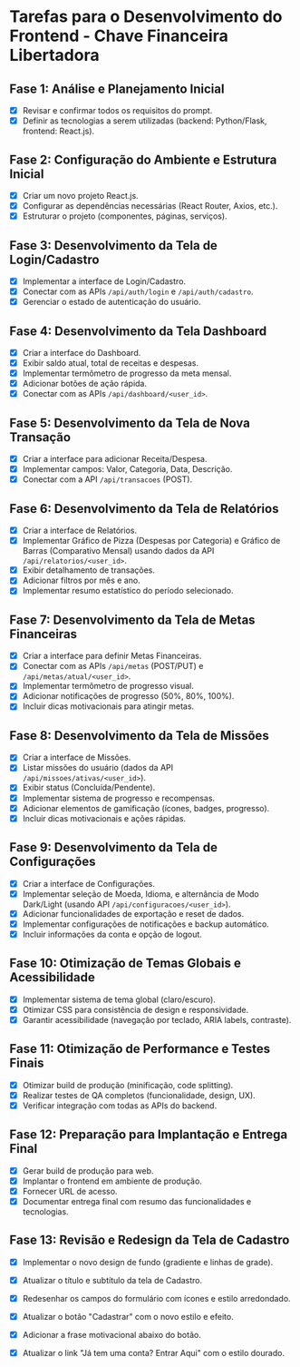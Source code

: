 # Tarefas para o Desenvolvimento do Frontend - Chave Financeira Libertadora

## Fase 1: Análise e Planejamento Inicial
- [x] Revisar e confirmar todos os requisitos do prompt.
- [x] Definir as tecnologias a serem utilizadas (backend: Python/Flask, frontend: React.js).

## Fase 2: Configuração do Ambiente e Estrutura Inicial
- [x] Criar um novo projeto React.js.
- [x] Configurar as dependências necessárias (React Router, Axios, etc.).
- [x] Estruturar o projeto (componentes, páginas, serviços).

## Fase 3: Desenvolvimento da Tela de Login/Cadastro
- [x] Implementar a interface de Login/Cadastro.
- [x] Conectar com as APIs `/api/auth/login` e `/api/auth/cadastro`.
- [x] Gerenciar o estado de autenticação do usuário.

## Fase 4: Desenvolvimento da Tela Dashboard
- [x] Criar a interface do Dashboard.
- [x] Exibir saldo atual, total de receitas e despesas.
- [x] Implementar termômetro de progresso da meta mensal.
- [x] Adicionar botões de ação rápida.
- [x] Conectar com as APIs `/api/dashboard/<user_id>`.

## Fase 5: Desenvolvimento da Tela de Nova Transação
- [x] Criar a interface para adicionar Receita/Despesa.
- [x] Implementar campos: Valor, Categoria, Data, Descrição.
- [x] Conectar com a API `/api/transacoes` (POST).

## Fase 6: Desenvolvimento da Tela de Relatórios
- [x] Criar a interface de Relatórios.
- [x] Implementar Gráfico de Pizza (Despesas por Categoria) e Gráfico de Barras (Comparativo Mensal) usando dados da API `/api/relatorios/<user_id>`.
- [x] Exibir detalhamento de transações.
- [x] Adicionar filtros por mês e ano.
- [x] Implementar resumo estatístico do período selecionado.

## Fase 7: Desenvolvimento da Tela de Metas Financeiras
- [x] Criar a interface para definir Metas Financeiras.
- [x] Conectar com as APIs `/api/metas` (POST/PUT) e `/api/metas/atual/<user_id>`.
- [x] Implementar termômetro de progresso visual.
- [x] Adicionar notificações de progresso (50%, 80%, 100%).
- [x] Incluir dicas motivacionais para atingir metas.

## Fase 8: Desenvolvimento da Tela de Missões
- [x] Criar a interface de Missões.
- [x] Listar missões do usuário (dados da API `/api/missoes/ativas/<user_id>`).
- [x] Exibir status (Concluída/Pendente).
- [x] Implementar sistema de progresso e recompensas.
- [x] Adicionar elementos de gamificação (ícones, badges, progresso).
- [x] Incluir dicas motivacionais e ações rápidas.

## Fase 9: Desenvolvimento da Tela de Configurações
- [x] Criar a interface de Configurações.
- [x] Implementar seleção de Moeda, Idioma, e alternância de Modo Dark/Light (usando API `/api/configuracoes/<user_id>`).
- [x] Adicionar funcionalidades de exportação e reset de dados.
- [x] Implementar configurações de notificações e backup automático.
- [x] Incluir informações da conta e opção de logout.

## Fase 10: Otimização de Temas Globais e Acessibilidade
- [x] Implementar sistema de tema global (claro/escuro).
- [x] Otimizar CSS para consistência de design e responsividade.
- [x] Garantir acessibilidade (navegação por teclado, ARIA labels, contraste).

## Fase 11: Otimização de Performance e Testes Finais
- [x] Otimizar build de produção (minificação, code splitting).
- [x] Realizar testes de QA completos (funcionalidade, design, UX).
- [x] Verificar integração com todas as APIs do backend.

## Fase 12: Preparação para Implantação e Entrega Final
- [x] Gerar build de produção para web.
- [x] Implantar o frontend em ambiente de produção.
- [x] Fornecer URL de acesso.
- [x] Documentar entrega final com resumo das funcionalidades e tecnologias.

## Fase 13: Revisão e Redesign da Tela de Cadastro
- [x] Implementar o novo design de fundo (gradiente e linhas de grade).
- [x] Atualizar o título e subtítulo da tela de Cadastro.
- [x] Redesenhar os campos do formulário com ícones e estilo arredondado.
- [x] Atualizar o botão "Cadastrar" com o novo estilo e efeito.
- [x] Adicionar a frase motivacional abaixo do botão.
- [x] Atualizar o link "Já tem uma conta? Entrar Aqui" com o estilo dourado.

